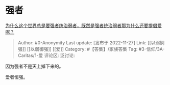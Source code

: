 # 强者
[为什么这个世界总是要强者统治弱者，既然是强者统治弱者那为什么还要提倡爱呢？](https://www.zhihu.com/question/567833870/answer/2776373541)

> Author: #0-Anonymity
> Last update: [发布于 2022-11-27]
> Link: [[以弱悯强]] [[以弱御强]] [[爱]]
> Category: #【答集】/家族答集
> Tag: #3-信仰/3A-Caritas/1-爱
> 评论区:
> 泛讨论:

因为强者不是天上掉下来的。

爱者恒强。
